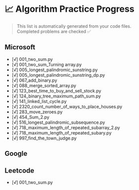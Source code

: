 # 📈 Algorithm Practice Progress

> This list is automatically generated from your code files.  
> Completed problems are checked ✅

## Microsoft

- [√] 001_two_sum.py
- [√] 001_two_sum_Turning array.py
- [√] 005_longest_palindromic_sunstring.py
- [√] 005_longest_palindromic_sunstring_dp.py
- [√] 067_add_binary.py
- [√] 088_merge_sorted_array.py
- [√] 123_best_time_to_buy_and_sell_stock.py
- [√] 124_binary_tree_maximum_path_sum.py
- [√] 141_linked_list_cycle.py
- [√] 2320_count_number_of_ways_to_place_houses.py
- [√] 283_move_zeroes.py
- [√] 454_Sum_2.py
- [√] 516_longest_palindromic_subsequence.py
- [√] 718_maximum_length_of_repeated_subarray_2.py
- [√] 718_maximum_length_of_repeated_subary.py
- [√] 997_find_the_town_judge.py

## Google


## Leetcode

- [√] 001_two_sum.py

